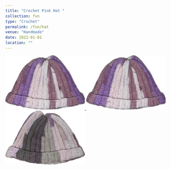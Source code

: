 ```yaml
---
title: "Crochet Pink Hat "
collection: fun
type: "Crochet"
permalink: /fun/hat
venue: "Handmade"
date: 2022-01-01
location: ""
---
```

<a href="https://zosia-hci.github.io/fun/hat">
  <img src="images/hat2.jpg" alt="Hat" width="250" >
</a>

<img src="images/hat2.jpg" alt="Hat (Front)" width="250">
<img src="images/hat3.jpg" alt="Hat (Back)" width="250">
